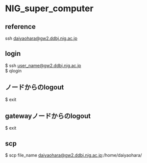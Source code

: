 # NIG_super_computer
## reference  
ssh daiyaohara@gw2.ddbj.nig.ac.jp

## login
$ ssh user_name@gw2.ddbj.nig.ac.jp  
$ qlogin  

## ノードからのlogout
$ exit  

## gatewayノードからのlogout
$ exit  

## scp
$ scp file_name daiyaohara@gw2.ddbj.nig.ac.jp:/home/daiyaohara/
